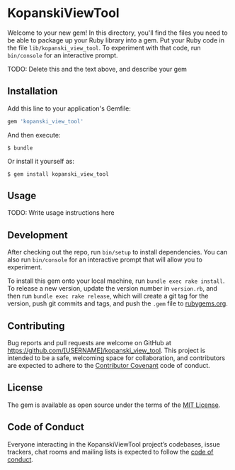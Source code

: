 # KopanskiViewTool

Welcome to your new gem! In this directory, you'll find the files you need to be able to package up your Ruby library into a gem. Put your Ruby code in the file `lib/kopanski_view_tool`. To experiment with that code, run `bin/console` for an interactive prompt.

TODO: Delete this and the text above, and describe your gem

## Installation

Add this line to your application's Gemfile:

```ruby
gem 'kopanski_view_tool'
```

And then execute:

    $ bundle

Or install it yourself as:

    $ gem install kopanski_view_tool

## Usage

TODO: Write usage instructions here

## Development

After checking out the repo, run `bin/setup` to install dependencies. You can also run `bin/console` for an interactive prompt that will allow you to experiment.

To install this gem onto your local machine, run `bundle exec rake install`. To release a new version, update the version number in `version.rb`, and then run `bundle exec rake release`, which will create a git tag for the version, push git commits and tags, and push the `.gem` file to [rubygems.org](https://rubygems.org).

## Contributing

Bug reports and pull requests are welcome on GitHub at https://github.com/[USERNAME]/kopanski_view_tool. This project is intended to be a safe, welcoming space for collaboration, and contributors are expected to adhere to the [Contributor Covenant](http://contributor-covenant.org) code of conduct.

## License

The gem is available as open source under the terms of the [MIT License](http://opensource.org/licenses/MIT).

## Code of Conduct

Everyone interacting in the KopanskiViewTool project’s codebases, issue trackers, chat rooms and mailing lists is expected to follow the [code of conduct](https://github.com/[USERNAME]/kopanski_view_tool/blob/master/CODE_OF_CONDUCT.md).

